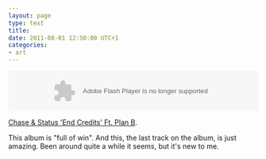```yaml
---
layout: page
type: text
title: 
date: 2011-08-01 12:50:00 UTC+1
categories: 
- art
---
```

<object type="application/x-shockwave-flash" data="http://player.soundcloud.com/player.swf?url=http%3A%2F%2Fapi.soundcloud.com%2Ftracks%2F1151275" style="width: 100%" height="81"></object>

[Chase & Status 'End Credits' Ft. Plan B](http://soundcloud.com/chaseandstatus/end-credits).

This album is "full of win". And this, the last track on the album, is just amazing. Been around quite a while it seems, but it's new to me. 
